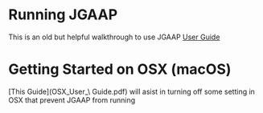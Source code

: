 # Running JGAAP
This is an old but helpful walkthrough to use JGAAP [User Guide](JGAAP_User_Guide.pdf)

# Getting Started on OSX (macOS)
[This Guide](OSX_User_\ Guide.pdf) will asist in turning off some setting in OSX that prevent JGAAP from running 
